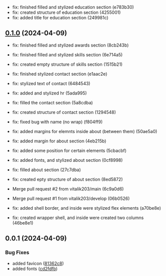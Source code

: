 

* fix: finished filled and stylized education section (e783b30)
* fix: created structure of education section (4255001)
* fix: added title for education section (249981c)

## [0.1.0](https://github.com/nick-devs/001-add-a-changelog-to-any-project/compare/0.0.7...0.1.0) (2024-04-09)

* fix: finished filled and stylized awards section (8cb243b)

* fix: finished filled and stylized skills section (6e714a5)
* fix: created empty structure of skills section (1515b21)

* fix: finished stylized contact section (e1aac2e)
* fix: stylized text of contact (6484543)
* fix: added and stylized hr (5ada995)
* fix: filled the contact section (5a8cdba)
* fix: created structure of contact section (1294548)
* fix: fixed bug with name (no wrap) (f804ff9)

* fix: added margins for elemnts inside about (between them) (50ae5a0)
* fix: added margin for about section (4eb215b)
* fix: added some position for certain elements (5cbacbf)
* fix: added fonts, and stylized about section (0cf8998)
* fix: filled about section (27c7dba)
* fix: created epty structure of about section (8ed5872)
* Merge pull request #2 from vitalik203/main (6c9a0d6)
* Merge pull request #1 from vitalik203/develop (06b0526)

* fix: added shell border, and inside were stylized flex elements (a70be8e)

* fix: created wrapper shell, and inside were created two columns (46be8e1)

## 0.0.1 (2024-04-09)


### Bug Fixes

* added favicon ([81362c8](https://github.com/nick-devs/001-add-a-changelog-to-any-project/commit/81362c88485ce8825b1002a72a60e7da8053ca93))
* added fonts ([cd2fdfb](https://github.com/nick-devs/001-add-a-changelog-to-any-project/commit/cd2fdfb45c30aa2c01a271e5a7bb82b4f1585281))
